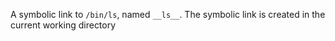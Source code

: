 A symbolic link to ```/bin/ls```, named ```__ls__```. The symbolic link is created in the current working directory
